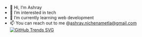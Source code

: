 - 👋 Hi, I’m Ashray
- 👀 I’m interested in tech
- 🌱 I’m currently learning web development 
- 📫 You can reach out to me @ashray.nichenametla@gmail.com
[![GitHub Trends SVG](https://api.githubtrends.io/user/svg/Ashray-A/langs)](https://githubtrends.io)
